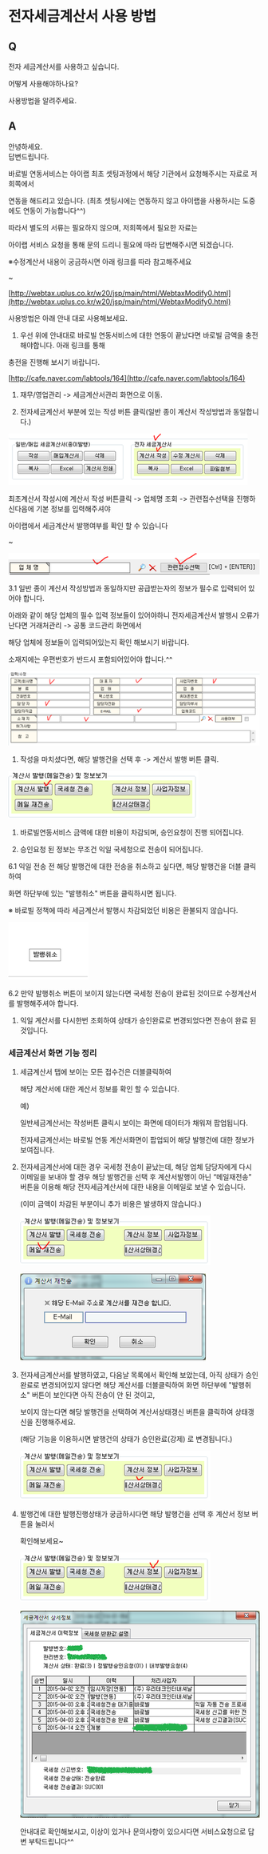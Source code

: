 # 전자세금계산서 사용 방법

## Q

전자 세금계산서를 사용하고 싶습니다.

어떻게 사용해야하나요?

사용방법을 알려주세요.

## A

안녕하세요.  
답변드립니다.

바로빌 연동서비스는 아이랩 최초 셋팅과정에서 해당 기관에서 요청해주시는 자료로 저희쪽에서

연동을 해드리고 있습니다. \(최초 셋팅시에는 연동하지 않고 아이랩을 사용하시는 도중에도 연동이 가능합니다^^\)

따라서 별도의 서류는 필요하지 않으며, 저희쪽에서 필요한 자료는

아이랩 서비스 요청을 통해 문의 드리니 필요에 따라 답변해주시면 되겠습니다.

※수정계산서 내용이 궁금하시면 아래 링크를 따라 참고해주세요

~

[http://webtax.uplus.co.kr/w20/jsp/main/html/WebtaxModify0.html](http://webtax.uplus.co.kr/w20/jsp/main/html/WebtaxModify0.html)

사용방법은 아래 안내 대로 사용해보세요.

1. 우선 위에 안내대로 바로빌 연동서비스에 대한 연동이 끝났다면 바로빌 금액을 충전해야합니다. 아래 링크를 통해

충전을 진행해 보시기 바랍니다.

[http://cafe.naver.com/labtools/164](http://cafe.naver.com/labtools/164)

1. 재무/영업관리 -&gt; 세금계산서관리 화면으로 이동.

1. 전자세금계산서 부분에 있는 작성 버튼 클릭\(일반 종이 계산서 작성방법과 동일합니다.\)

![](../../.gitbook/assets/01%20%2825%29.png)

최초계산서 작성시에 계산서 작성 버튼클릭 -&gt; 업체명 조회 -&gt; 관련접수선택을 진행하신다음에 기본 정보를 입력해주셔야

아이랩에서 세금계산서 발행여부를 확인 할 수 있습니다

~

![](../../.gitbook/assets/02%20%2813%29.png)

3.1 일반 종이 계산서 작성방법과 동일하지만 공급받는자의 정보가 필수로 입력되어 있어야 합니다.

아래와 같이 해당 업체의 필수 입력 정보들이 있어야하니 전자세금계산서 발행시 오류가 난다면 거래처관리 -&gt; 공통 코드관리 화면에서

해당 업체에 정보들이 입력되어있는지 확인 해보시기 바랍니다.

소재지에는 우편번호가 반드시 포함되어있어야 합니다.^^

![](../../.gitbook/assets/03-_%20%283%29.png)

1. 작성을 마치셨다면, 해당 발행건을 선택 후 -&gt; 계산서 발행 버튼 클릭.

![](../../.gitbook/assets/04%20%281%29.png)

1. 바로빌연동서비스 금액에 대한 비용이 차감되며, 승인요청이 진행 되어집니다.

1. 승인요청 된 정보는 무조건 익일 국세청으로 전송이 되어집니다.

6.1 익일 전송 전 해당 발행건에 대한 전송을 취소하고 싶다면, 해당 발행건을 더블 클릭하여

화면 하단부에 있는 "발행취소" 버튼을 클릭하시면 됩니다.

※ 바로빌 정책에 따라 세금계산서 발행시 차감되었던 비용은 환불되지 않습니다.

![](../../.gitbook/assets/05%20%283%29.png)

6.2 만약 발행취소 버튼이 보이지 않는다면 국세청 전송이 완료된 것이므로 수정계산서를 발행해주셔야 합니다.

1. 익일 계산서를 다시한번 조회하여 상태가 승인완료로 변경되었다면 전송이 완료 된 것입니다.

### 세금계산서 화면 기능 정리

1. 세금계산서 탭에 보이는 모든 접수건은 더블클릭하여  

   해당 계산서에 대한 계산서 정보를 확인 할 수 있습니다.  

   예\)  

   일반세금계산서는 작성버튼 클릭시 보이는 화면에 데이터가 채워져 팝업됩니다.  

   전자세금계산서는 바로빌 연동 계산서화면이 팝업되어 해당 발행건에 대한 정보가 보여집니다.  

2. 전자세금계산서에 대한 경우 국세청 전송이 끝났는데, 해당 업체 담당자에게 다시 이메일을 보내야 할 경우 해당 발행건을 선택 후 계산서발행이 아닌  “메일재전송” 버튼을 이용해 해당 전자세금계산서에 대한 내용을 이메일로 보낼 수 있습니다.  

   \(이미 금액이 차감된 부분이니 추가 비용은 발생하지 않습니다.\)  

   ![](../../.gitbook/assets/06-1%20%282%29.png)

   ![](../../.gitbook/assets/07-2%20%281%29.png)

3. 전자세금계산서를 발행하였고, 다음날 목록에서 확인해 보았는데, 아직 상태가 승인완료로 변경되어있지 않다면 해당 계산서를 더블클릭하여 화면    하단부에 "발행취소" 버튼이 보인다면 아직 전송이 안 된 것이고,  

   보이지 않는다면 해당 발행건을 선택하여 계산서상태갱신 버튼을 클릭하여 상태갱신을 진행해주세요.  

   \(해당 기능을 이용하시면 발행건의 상태가 승인완료\(강제\) 로 변경됩니다.\)  

   ![](../../.gitbook/assets/08%20%281%29.png)

4. 발행건에 대한 발행진행상태가 궁금하시다면 해당 발행건을 선택 후 계산서 정보 버튼을 눌러서  

   확인해보세요~  

   ![](../../.gitbook/assets/09-1.png)

   ![](../../.gitbook/assets/10-2.png)

   안내대로 확인해보시고, 이상이 있거나 문의사항이 있으시다면 서비스요청으로 답변 부탁드립니다^^  

